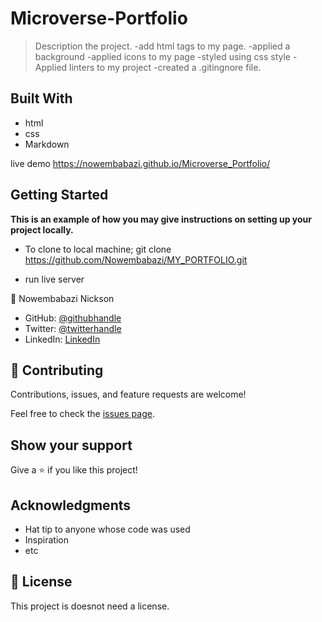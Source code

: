 # Microverse-Portfolio

> Description the project.
-add html tags to my page.
-applied a background
-applied icons to my page
-styled using css style
-Applied linters to my project
-created a .gitingnore file.


## Built With

- html
- css
- Markdown

live demo
https://nowembabazi.github.io/Microverse_Portfolio/

## Getting Started

**This is an example of how you may give instructions on setting up your project locally.**
- To clone to local machine; git clone https://github.com/Nowembabazi/MY_PORTFOLIO.git

- run live server

👤 Nowembabazi Nickson

- GitHub: [@githubhandle](https://github.com/Nowembabazi)
- Twitter: [@twitterhandle](https://twitter.com/NowembabaziN)
- LinkedIn: [LinkedIn](https://www.linkedin.com/in/nowembabazi-nickson-181077247/)


## 🤝 Contributing

Contributions, issues, and feature requests are welcome!

Feel free to check the [issues page](../../issues/).

## Show your support

Give a ⭐️ if you like this project!

## Acknowledgments

- Hat tip to anyone whose code was used
- Inspiration
- etc

## 📝 License

This project is doesnot need a license.